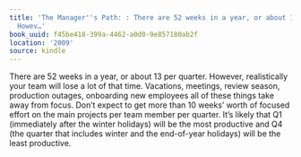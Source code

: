 ```yaml
---
title: 'The Manager''s Path: : There are 52 weeks in a year, or about 13 per quarter.
  Howev…'
book_uuid: f45be418-399a-4462-a0d0-9e857180ab2f
location: '2009'
source: kindle
---
```


There are 52 weeks in a year, or about 13 per quarter. However, realistically your team will lose a lot of that time. Vacations, meetings, review season, production outages, onboarding new employees all of these things take away from focus. Don’t expect to get more than 10 weeks’ worth of focused effort on the main projects per team member per quarter. It’s likely that Q1 (immediately after the winter holidays) will be the most productive and Q4 (the quarter that includes winter and the end-of-year holidays) will be the least productive.